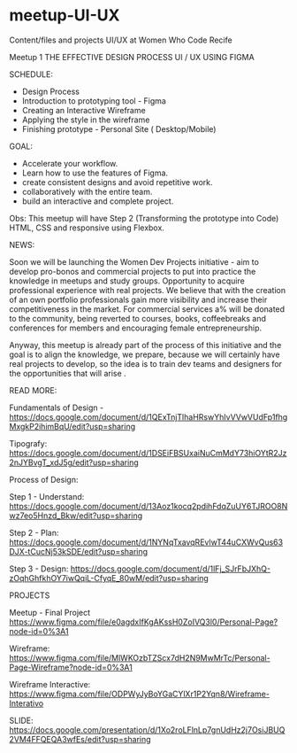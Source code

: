 # meetup-UI-UX
Content/files and projects UI/UX at Women Who Code Recife

Meetup 1
THE EFFECTIVE DESIGN PROCESS UI / UX USING FIGMA

SCHEDULE:
<ul>
  <li>Design Process</li>
  <li>Introduction to prototyping tool - Figma</li>
  <li>Creating an Interactive Wireframe</li>
  <li>Applying the style in the wireframe</li>
  <li>Finishing prototype - Personal Site ( Desktop/Mobile)</li>
</ul>
  

GOAL:
<ul>
  <li>Accelerate your workflow.</li>
  <li>Learn how to use the features of Figma.</li>
  <li>create consistent designs and avoid repetitive work.</li>
  <li>collaboratively with the entire team.</li>
  <li>build an interactive and complete project.</li>
</ul>  

Obs: This meetup will have Step 2 (Transforming the prototype into Code) HTML, CSS and responsive using Flexbox.

NEWS:

Soon we will be launching the Women Dev Projects initiative - aim to develop pro-bonos and commercial projects to put into practice the knowledge in meetups and study groups. Opportunity to acquire professional experience with real projects. We believe that with the creation of an own portfolio professionals gain more visibility and increase their competitiveness in the market. For commercial services a% will be donated to the community, being reverted to courses, books, coffeebreaks and conferences for members and encouraging female entrepreneurship.

Anyway, this meetup is already part of the process of this initiative and the goal is to align the knowledge, we prepare, because we will certainly have real projects to develop, so the idea is to train dev teams and designers for the opportunities that will arise .

READ MORE:

Fundamentals of Design - 
https://docs.google.com/document/d/1QExTnjTlhaHRswYhIvVVwVUdFp1fhgMxgkP2ihimBqU/edit?usp=sharing

Tipografy: 
https://docs.google.com/document/d/1DSEiFBSUxaiNuCmMdY73hiOYtR2Jz2nJYBvgT_xdJ5g/edit?usp=sharing

Process of Design:

Step 1 - Understand:
https://docs.google.com/document/d/13Aoz1kocq2pdihFdqZuUY6TJROO8Nwz7eo5Hnzd_Bkw/edit?usp=sharing

Step 2 - Plan:
https://docs.google.com/document/d/1NYNqTxavqREvlwT44uCXWvQus63DJX-tCucNj53kSDE/edit?usp=sharing

Step 3 - Design:
https://docs.google.com/document/d/1lFj_SJrFbJXhQ-zOqhGhfkhOY7iwQqiL-CfyqE_80wM/edit?usp=sharing

PROJECTS

Meetup - Final Project
https://www.figma.com/file/e0agdxIfKgAKssH0ZoIVQ3l0/Personal-Page?node-id=0%3A1

Wireframe:
https://www.figma.com/file/MlWKOzbTZScx7dH2N9MwMrTc/Personal-Page-Wireframe?node-id=0%3A1

Wireframe Interactive:
https://www.figma.com/file/ODPWyJyBoYGaCYlXr1P2Yqn8/Wireframe-Interativo

SLIDE:
https://docs.google.com/presentation/d/1Xo2roLFlnLp7gnUdHz2j7OsiJBUQ2VM4FFQEQA3wfEs/edit?usp=sharing


  
